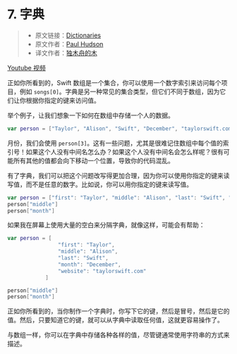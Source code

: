 # 7. 字典

> * 原文链接：[Dictionaries](https://www.hackingwithswift.com/read/0/7/dictionaries)
> * 原文作者：[Paul Hudson](https://www.hackingwithswift.com/about)
> * 译文作者：[独木舟的木](https://andy0570.com/)

[Youtube 视频](https://youtu.be/lqQ_OM4uPa0)

正如你所看到的，Swift 数组是一个集合，你可以使用一个数字索引来访问每个项目，例如 `songs[0]`。字典是另一种常见的集合类型，但它们不同于数组，因为它们让你根据你指定的键来访问值。

举个例子，让我们想象一下如何在数组中存储一个人的数据。

```swift
var person = ["Taylor", "Alison", "Swift", "December", "taylorswift.com"]
```

月份，我们会使用 `person[3]`。这有一些问题，尤其是很难记住数组中每个值的索引号！如果这个人没有中间名怎么办？如果这个人没有中间名会怎么样呢？很有可能所有其他的值都会向下移动一个位置，导致你的代码混乱。

有了字典，我们可以把这个问题改写得更加合理，因为你可以使用你指定的键来读写值，而不是任意的数字。比如说，你可以用你指定的键来读写值。

```swift
var person = ["first": "Taylor", "middle": "Alison", "last": "Swift", "month": "December", "website": "taylorswift.com"]
person["middle"]
person["month"]
```

如果我在屏幕上使用大量的空白来分隔字典，就像这样，可能会有帮助：

```swift
var person = [
                "first": "Taylor",
                "middle": "Alison",
                "last": "Swift",
                "month": "December",
                "website": "taylorswift.com"
            ]

person["middle"]
person["month"]
```

正如你所看到的，当你制作一个字典时，你写下它的键，然后是冒号，然后是它的值。然后，只要知道它的键，就可以从字典中读取任何值，这就更容易操作了。

与数组一样，你可以在字典中存储各种各样的值，尽管键通常使用字符串的方式来描述。